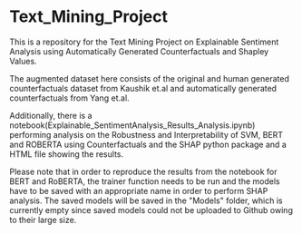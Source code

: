 # Text_Mining_Project
This is a repository for the Text Mining Project on Explainable Sentiment Analysis using Automatically Generated Counterfactuals and Shapley Values.

The augmented dataset here consists of the original and human generated counterfactuals dataset from Kaushik et.al and automatically generated counterfactuals from Yang et.al. 

Additionally, there is a notebook(Explainable_SentimentAnalysis_Results_Analysis.ipynb) performing analysis on the Robustness and Interpretability of SVM, BERT and ROBERTA using Counterfactuals and the SHAP python package and a HTML file showing the results.

Please note that in order to reproduce the results from the notebook for BERT and RoBERTA, the trainer function needs to be run and the models have to be saved with an appropriate name in order to perform SHAP analysis. The saved models will be saved in the "Models" folder, which is currently empty since saved models could not be uploaded to Github owing to their large size.
